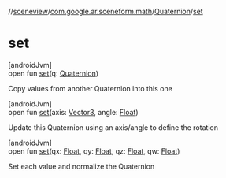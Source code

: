 //[sceneview](../../../index.md)/[com.google.ar.sceneform.math](../index.md)/[Quaternion](index.md)/[set](set.md)

# set

[androidJvm]\
open fun [set](set.md)(q: [Quaternion](index.md))

Copy values from another Quaternion into this one

[androidJvm]\
open fun [set](set.md)(axis: [Vector3](../-vector3/index.md), angle: [Float](https://kotlinlang.org/api/latest/jvm/stdlib/kotlin/-float/index.html))

Update this Quaternion using an axis/angle to define the rotation

[androidJvm]\
open fun [set](set.md)(qx: [Float](https://kotlinlang.org/api/latest/jvm/stdlib/kotlin/-float/index.html), qy: [Float](https://kotlinlang.org/api/latest/jvm/stdlib/kotlin/-float/index.html), qz: [Float](https://kotlinlang.org/api/latest/jvm/stdlib/kotlin/-float/index.html), qw: [Float](https://kotlinlang.org/api/latest/jvm/stdlib/kotlin/-float/index.html))

Set each value and normalize the Quaternion

